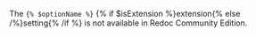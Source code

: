The <code>{% $optionName %}</code> {% if $isExtension %}extension{% else /%}setting{% /if %} is not available in Redoc Community Edition.
